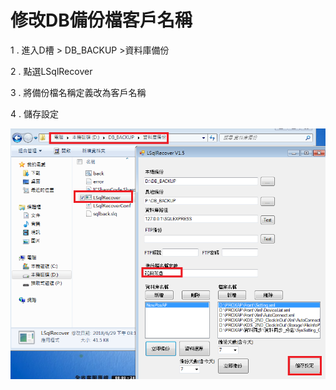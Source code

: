 # 修改DB備份檔客戶名稱

1 . 進入D槽 &gt; DB\_BACKUP &gt;資料庫備份

2 . 點選LSqlRecover

3 . 將備份檔名稱定義改為客戶名稱

4 . 儲存設定

![](../.gitbook/assets/image%20%2810%29.png)

